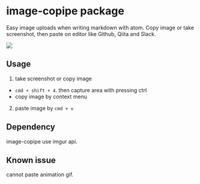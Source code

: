 # image-copipe package

Easy image uploads when writing markdown with atom.
Copy image or take screenshot, then paste on editor like Github, Qiita and Slack.

![](https://i.gyazo.com/c5bf3dd399dc25d579871ee5d16e5e69.gif)


## Usage

1. take screenshot or copy image
 - `cmd + shift + 4`. then capture area with pressing ctrl
 - copy image by context menu
2. paste image by `cmd + v`


## Dependency
image-copipe use imgur api.


## Known issue
cannot paste animation gif.
